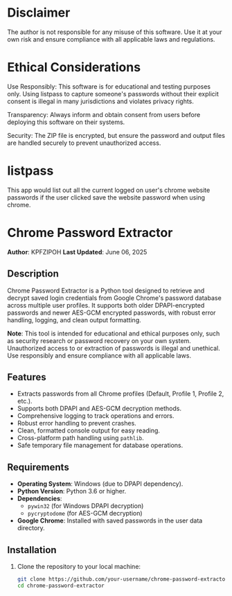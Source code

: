 
# Disclaimer
The author is not responsible for any misuse of this software. Use it at your own risk and ensure compliance with all applicable laws and regulations.

# Ethical Considerations
Use Responsibly: This software is for educational and testing purposes only. Using listpass to capture someone's passwords without their explicit consent is illegal in many jurisdictions and violates privacy rights.

Transparency: Always inform and obtain consent from users before deploying this software on their systems.

Security: The ZIP file is encrypted, but ensure the password and output files are handled securely to prevent unauthorized access.

# listpass
This app would list out all the current logged on user's chrome website passwords if the user clicked save the website password when using chrome. 

# Chrome Password Extractor

**Author**: KPFZIPOH
**Last Updated**: June 06, 2025

## Description

Chrome Password Extractor is a Python tool designed to retrieve and decrypt saved login credentials from Google Chrome's password database across multiple user profiles. It supports both older DPAPI-encrypted passwords and newer AES-GCM encrypted passwords, with robust error handling, logging, and clean output formatting.

**Note**: This tool is intended for educational and ethical purposes only, such as security research or password recovery on your own system. Unauthorized access to or extraction of passwords is illegal and unethical. Use responsibly and ensure compliance with all applicable laws.

## Features

- Extracts passwords from all Chrome profiles (Default, Profile 1, Profile 2, etc.).
- Supports both DPAPI and AES-GCM decryption methods.
- Comprehensive logging to track operations and errors.
- Robust error handling to prevent crashes.
- Clean, formatted console output for easy reading.
- Cross-platform path handling using `pathlib`.
- Safe temporary file management for database operations.

## Requirements

- **Operating System**: Windows (due to DPAPI dependency).
- **Python Version**: Python 3.6 or higher.
- **Dependencies**:
  - `pywin32` (for Windows DPAPI decryption)
  - `pycryptodome` (for AES-GCM decryption)
- **Google Chrome**: Installed with saved passwords in the user data directory.

## Installation

1. Clone the repository to your local machine:
   ```bash
   git clone https://github.com/your-username/chrome-password-extractor.git
   cd chrome-password-extractor
